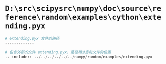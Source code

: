 # `D:\src\scipysrc\numpy\doc\source\reference\random\examples\cython\extending.pyx`

```py
# extending.pyx 文件的路径
-------------

# 包含外部的文件 extending.pyx，路径相对当前文件的位置
.. include:: ../../../../../../numpy/random/examples/extending.pyx
```